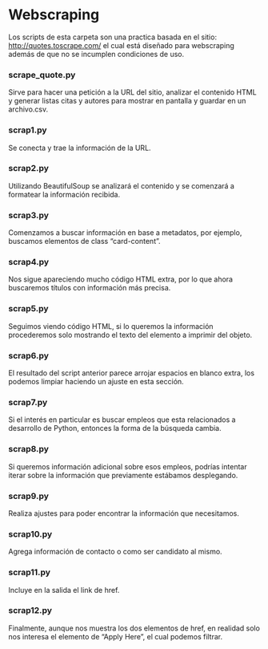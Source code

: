 # Webscraping
Los scripts de esta carpeta son una practica basada en el sitio: http://quotes.toscrape.com/ el cual está
diseñado para webscraping además de que no se incumplen condiciones de uso. 

### scrape_quote.py<br>
Sirve para hacer una petición a la URL del sitio, analizar el contenido HTML y generar listas citas y autores para mostrar en pantalla y guardar en
un archivo.csv.

### scrap1.py<br>
Se conecta y trae la información de la URL.

### scrap2.py<br>
Utilizando BeautifulSoup se analizará el contenido y se comenzará a formatear la
información recibida.

### scrap3.py<br>
Comenzamos a buscar información en base a metadatos, por ejemplo, buscamos
elementos de class “card-content”.

### scrap4.py<br>
Nos sigue apareciendo mucho código HTML extra, por lo que ahora buscaremos títulos con
información más precisa.

### scrap5.py<br>
Seguimos viendo código HTML, si lo queremos la información procederemos
solo mostrando el texto del elemento a imprimir del objeto.

### scrap6.py<br>
El resultado del script anterior parece arrojar espacios en blanco extra, los
podemos limpiar haciendo un ajuste en esta sección.

### scrap7.py<br>
Si el interés en particular es buscar empleos que esta relacionados a desarrollo
de Python, entonces la forma de la búsqueda cambia.

### scrap8.py<br>
Si queremos información adicional sobre esos empleos, podrías intentar iterar sobre la
información que previamente estábamos desplegando.


### scrap9.py<br>
Realiza ajustes para poder encontrar la información que necesitamos.

### scrap10.py<br>
Agrega información de contacto o como ser candidato al mismo.

### scrap11.py<br>
Incluye en la salida el link de href.

### scrap12.py<br>
Finalmente, aunque nos muestra los dos elementos de href, en realidad solo nos interesa el
elemento de “Apply Here”, el cual podemos filtrar.

